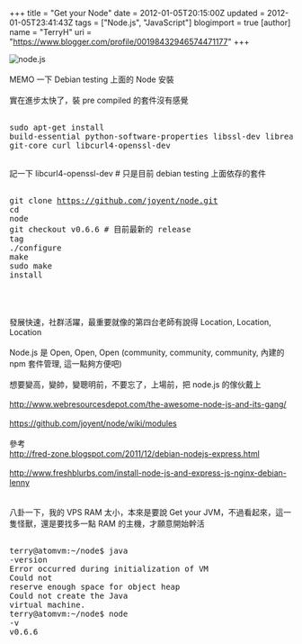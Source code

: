 +++
title = "Get your Node"
date = 2012-01-05T20:15:00Z
updated = 2012-01-05T23:41:43Z
tags = ["Node.js", "JavaScript"]
blogimport = true 
[author]
	name = "TerryH"
	uri = "https://www.blogger.com/profile/00198432946574471177"
+++

<img src="http://nodejs.org/logos/nodejs-green.png" alt="node.js "/><br /><br />MEMO 一下 Debian testing 上面的 Node 安裝<br /><br />實在進步太快了，裝 pre compiled 的套件沒有感覺<br /><br /><pre>sudo apt-get install build-essential python-software-properties libssl-dev libreadline-dev git-core curl libcurl4-openssl-dev<br /></pre><br />記一下 libcurl4-openssl-dev # 只是目前 debian testing 上面依存的套件<br /><br /><pre>git clone https://github.com/joyent/node.git<br />cd node<br />git checkout v0.6.6 # 目前最新的 release tag<br />./configure<br />make<br />sudo make install<br /></pre><br /><br /><br />發展快速，社群活躍，最重要就像的第四台老師有說得 Location, Location, Location <br /><br />Node.js 是 Open, Open, Open (community, community, community, 內建的 npm 套件管理, 這一點夠方便吧)<br /><br />想要變高，變帥，變聰明前，不要忘了，上場前，把 node.js 的傢伙戴上<br /><br /><a href="http://www.webresourcesdepot.com/the-awesome-node-js-and-its-gang/">http://www.webresourcesdepot.com/the-awesome-node-js-and-its-gang/</a><br /><br /><a href="https://github.com/joyent/node/wiki/modules">https://github.com/joyent/node/wiki/modules</a><br /><br />參考<br /><a href="http://fred-zone.blogspot.com/2011/12/debian-nodejs-express.html">http://fred-zone.blogspot.com/2011/12/debian-nodejs-express.html</a><br /><br /><a href="http://www.freshblurbs.com/install-node-js-and-express-js-nginx-debian-lenny">http://www.freshblurbs.com/install-node-js-and-express-js-nginx-debian-lenny</a><br /><br /><br />八卦一下，我的 VPS RAM 太小，本來是要說 Get your JVM，不過看起來，這一隻怪獸，還是要找多一點 RAM 的主機，才願意開始幹活<br /><br /><pre>terry@atomvm:~/node$ java -version<br />Error occurred during initialization of VM<br />Could not reserve enough space for object heap<br />Could not create the Java virtual machine.<br />terry@atomvm:~/node$ node -v<br />v0.6.6<br /></pre>
